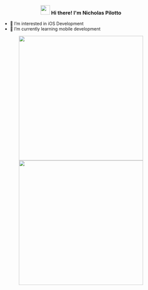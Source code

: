 <!-- Heading -->
<h3 align="center"><img src = "https://raw.githubusercontent.com/MartinHeinz/MartinHeinz/master/wave.gif" width = 30px> Hi there! I'm Nicholas Pilotto</h3>

- 👀 I’m interested in iOS Development
- 🌱 I’m currently learning mobile development

<!---
NicholasPilotto/NicholasPilotto is a ✨ special ✨ repository because its `README.md` (this file) appears on your GitHub profile.
You can click the Preview link to take a look at your changes.
--->

<p align = "center">
  <img src = "https://github-readme-stats.vercel.app/api?username=NicholasPilotto&show_icons=true&theme=darcula" width = 400>
  <img src = "https://github-readme-streak-stats.herokuapp.com?user=NicholasPilotto&theme=darcula&hide_border=true" width = 400>
</p>
